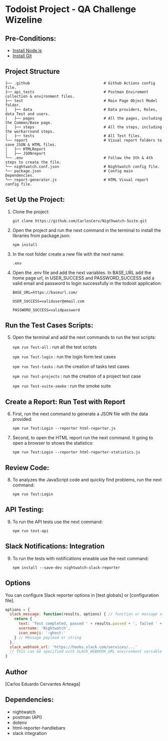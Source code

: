 # Todoist Project - QA Challenge Wizeline

## Pre-Conditions:

- [Install Node.js](https://nodejs.org/en/download/current/)
- [Install Git](https://git-scm.com/downloads)

## Project Structure

```
├── .github                                 # Github Actions config file.
├── api_tests                               # Postman Enviroment collection & environment files.
├── test                                    # Main Page Object Model folder.
│   ├── data                                # Data providers, Roles, data Test and users.
│   ├── pages                               # All the pages, including the Common/Base page.
│   ├── steps                               # All the steps, including the workarround steps.
│   ├── tests                               # All Test files.
└── report                                  # Visual report folders to save JSON & HTML files.
│   ├── HTMLReport
│   ├── JSONreport
└── .env                                    # Follow the 3th & 4th steps to create the file.
└── nightwatch.conf.json                    # Nightwatch config file.
└── package.json                            # Config main Dependencies.
└── report-generator.js                     # HTML Visual report config file.
```

## Set Up the Project:

1. Clone the project:

   `git clone https://github.com/CarlosCerv/Nigthwatch-Suite.git`

2. Open the project and run the next command in the terminal to install the libraries from package.json:

   `npm install`

3. In the root folder create a new file with the next name:

   `.env`

4. Open the .env file and add the next variables. In BASE_URL add the home page url, in USER_SUCCESS and PASSWORD_SUCCESS add a valid email and password to login successfully in the todoist application:

   `BASE_URL=https://baseurl.com/`

   `USER_SUCCESS=validuser@email.com`

   `PASSWORD_SUCCESS=validpassword`

## Run the Test Cases Scripts:

5. Open the terminal and add the next commands to run the test scripts:

   `npm run Test-all` : run all the test scripts

   `npm run Test-login` : run the login form test cases

   `npm run Test-tasks` : run the creation of tasks test cases

   `npm run Test-projects` : run the creation of a project test case

   `npm run Test-suite-smoke` : run the smoke suite

## Create a Report: Run Test with Report

6. First, run the next command to generate a JSON file with the data provided:

   `npm run Test:Login --reporter html-reporter.js`

7. Second, to open the HTML report run the next command. It going to open a browser to shows the statistics:

   `npm run Test:Login --reporter html-reporter-statistics.js`

## Review Code:

8. To analyzes the JavaScript code and quickly find problems, run the next command:

   `npm run Test:Login`

## API Testing:

9. To run the API tests use the next command:

   `npm run test-api`

## Slack Notifications: Integration

9. To run the tests with notifications eneable use the next command:

   `npm install --save-dev nightwatch-slack-reporter`

Options
-------

You can configure Slack reporter options in [test globals] or [configuration file].

```js
options = {
  slack_message: function(results, options) { // function or message string
    return {
      text: 'Test completed, passed ' + results.passed + ', failed ' + results.failed,
      username: 'Nightwatch',
      icon_emoji: ':ghost:'
    } // Message payload or string
  },
  slack_webhook_url: 'https://hooks.slack.com/services/...'
  // This can be specified with SLACK_WEBHOOK_URL environment variable
}
```

Author
------

[Carlos Eduardo Cervantes Arteaga]



## Dependencies:

- nightwatch
- postman (API)
- dotenv
- html-reporter-handlebars
- slack integration
